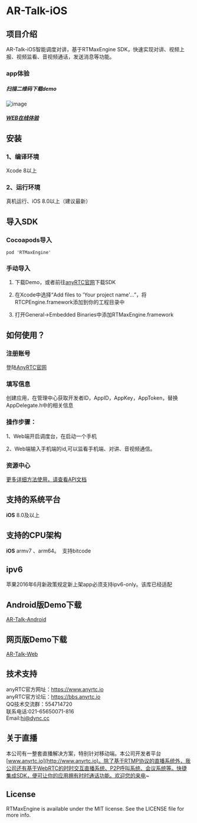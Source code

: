 # AR-Talk-iOS

## 项目介绍

AR-Talk-iOS智能调度对讲，基于RTMaxEngine SDK，快速实现对讲、视频上报、视频监看、音视频通话，发送消息等功能。</br>

### app体验

##### 扫描二维码下载demo
![image](https://www.pgyer.com/app/qrcode/SYA3)
##### [WEB在线体验](https://www.anyrtc.io/demo/dispatch)


## 安装
### 1、编译环境
Xcode 8以上</br>

### 2、运行环境
真机运行、iOS 8.0以上（建议最新）


## 导入SDK

### Cocoapods导入
```
pod 'RTMaxEngine'
```
### 手动导入

1. 下载Demo，或者前往[anyRTC官网](https://www.anyrtc.io/resoure)下载SDK</br>

2. 在Xcode中选择“Add files to 'Your project name'...”，将RTCPEngine.framework添加到你的工程目录中</br>

3.  打开General->Embedded Binaries中添加RTMaxEngine.framework</br>


## 如何使用？

### 注册账号
登陆[AnyRTC官网](https://www.anyrtc.io/)

### 填写信息
创建应用，在管理中心获取开发者ID，AppID，AppKey，AppToken，替换AppDelegate.h中的相关信息

### 操作步骤：
1、Web端开启调度台，在启动一个手机</br>

2、Web端输入手机端的id,可以监看手机端、对讲、音视频通信。</br>

### 资源中心
 [更多详细方法使用，请查看API文档](https://www.anyrtc.io/resoure)


## 支持的系统平台
**iOS** 8.0及以上

## 支持的CPU架构
**iOS** armv7 、arm64。  支持bitcode
## ipv6
苹果2016年6月新政策规定新上架app必须支持ipv6-only。该库已经适配
## Android版Demo下载
[AR-Talk-Android](https://github.com/anyRTC/AR-Talk-Android)
## 网页版Demo下载
[AR-Talk-Web](https://github.com/anyRTC/AR-Talk-Web)


## 技术支持
anyRTC官方网址：https://www.anyrtc.io </br>
anyRTC官方论坛：https://bbs.anyrtc.io </br>
QQ技术交流群：554714720 </br>
联系电话:021-65650071-816 </br>
Email:hi@dync.cc </br>
## 关于直播
本公司有一整套直播解决方案，特别针对移动端。本公司开发者平台[www.anyrtc.io](http://www.anyrtc.io)。除了基于RTMP协议的直播系统外，我公司还有基于WebRTC的时时交互直播系统、P2P呼叫系统、会议系统等。快捷集成SDK，便可让你的应用拥有时时通话功能。欢迎您的来电~
## License

RTMaxEngine is available under the MIT license. See the LICENSE file for more info.
